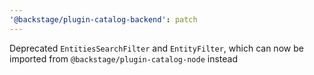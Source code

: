 ```yaml
---
'@backstage/plugin-catalog-backend': patch
---
```


Deprecated `EntitiesSearchFilter` and `EntityFilter`, which can now be imported from `@backstage/plugin-catalog-node` instead
